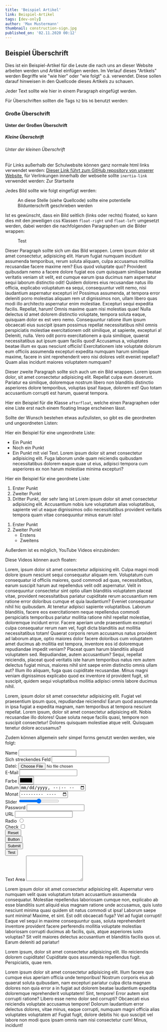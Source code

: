 ```yaml
---
title: 'Beispiel Artikel'
link: Beispiel-Artikel
tags: [dev-only]
author: 'Max Mustermann'
thumbnail: construction-sign.jpg
published_on: '02.11.2020 00:12'
---
```

<h2>Beispiel Überschrift</h2>
<p>Dies ist ein Beispiel-Artikel für die Leute die nach uns an dieser Website arbeiten werden und Artikel einfügen werden. Im Verlauf dieses "Artikels" werden Begriffe wie "wie hier" oder "wie folgt" o.ä. verwendet. Diese sollen darauf hinweisen in den Quellcode dieses Artikels zu schauen.</p>
<p>Jeder Text sollte wie hier in einem Paragraph eingefügt werden.</p>
<p>Für Überschriften sollten die Tags <code>h2</code> bis <code>h6</code> benutzt werden:</p>
<h3>Große Überschrift</h3>
<h4>Unter der Großen Überschrift</h4>
<h5>Kleine Überschrift</h5>
<h6>Unter der kleinen Überschrift</h6>
<p>Für Links außerhalb der Schulwebsite können ganz normale html links verwendet werden: <a href="https://github.com/Willibald-Gluck-Gymnasium/wgg-homepage">Dieser Link führt zum GitHub repository von unserer Website</a>, für Verlinkungen innerhalb der webseite sollte <code>inertia-link</code> verwendet werden: <inertia-link href="/">Zur Startseite</inertia-link></p>
<p>Jedes Bild sollte wie folgt eingefügt werden:</p>
<figure>
    <v-image name="masks"></v-image>
    <figcaption>An diese Stelle (siehe Quellcode) sollte eine potentielle Bildunterschrift geschrieben werden</figcaption>
</figure>

<p>Ist es gewünscht, dass ein Bild seitlich (links oder rechts) floated, so kann dies mit den jeweiligen css Klassen <code>float-right</code> und <code>float-left</code> umgesetzt werden, dabei werden die nachfolgenden Paragraphen um die Bilder wrappen:</p>

<figure class="float-right">
    <v-image name="color1" alt="Testbild float-right" />
    <figcaption>Test</figcaption>
</figure>
<p>
    Dieser Paragraph sollte sich um das Bild wrappen. Lorem ipsum dolor sit amet consectetur, adipisicing elit. Harum fugiat numquam incidunt assumenda temporibus, rerum soluta aliquam, culpa accusamus mollitia recusandae facere maxime rem? Eius quod voluptate quo? Provident quibusdam nemo a facere dolore fugiat eos cum quisquam similique beatae veritatis veniam sit velit, est cumque earum ipsa ducimus nam aspernatur sequi laborum distinctio odit! Quidem dolores eius recusandae natus illo officia, explicabo voluptatum ea sequi, consequuntur velit nemo, nisi laudantium aspernatur excepturi in! Possimus assumenda, at tempora error deleniti porro molestias aliquam rem ut dignissimos non, ullam libero quas modi illo architecto aspernatur enim molestiae. Excepturi sequi expedita facilis. Repellat, harum! Omnis maxime quam nisi molestias quae! Nulla delectus id amet dolorem distinctio voluptate, tempora soluta eaque, quisquam dolor ex est vero nemo. Consequuntur ratione illum ipsum obcaecati eius suscipit ipsam possimus repellat necessitatibus nihil omnis perspiciatis molestiae exercitationem odit similique, at sapiente, excepturi a! Deleniti, nulla. Vero odit porro exercitationem a quia similique, quaerat necessitatibus aut ipsum quam facilis quod! Accusamus a, voluptates beatae illum ex quas nesciunt officiis! Exercitationem iste voluptate dolorum eum officiis assumenda excepturi expedita numquam harum similique maxime, facere in sint reprehenderit vero nisi dolores velit eveniet repellat? Quam alias incidunt maiores voluptatem numquam?
</p>
<figure class="float-left">
    <v-image name="schulbeginn" alt="Testbild float-left" />
</figure>
<p>
    Dieser zweite Paragraph sollte sich auch um ein Bild wrappen. Lorem ipsum dolor, sit amet consectetur adipisicing elit. Repellat culpa eum deserunt. Pariatur ea similique, doloremque nostrum libero non blanditiis distinctio asperiores dolore temporibus, voluptas ipsa! Itaque, dolorem est! Quo totam accusantium corrupti est harum, quaerat tempora.
</p>
<p class="afterfloat">Hier ein Beispiel für die Klasse <code>afterfloat</code>, welche einen Paragraphen oder eine Liste erst nach einem floating Image erscheinen lässt.</p>
<p>Sollte der Wunsch bestehen etwas aufzulisten, so gibt es die geordneten und ungeordneten Listen:</p>
<p>Hier ein Beispiel für eine ungeordnete Liste:</p>
<ul>
    <li>Ein Punkt</li>
    <li>Noch ein Punkt</li>
    <li>Ein Punkt mit viel Text. Lorem ipsum dolor sit amet consectetur adipisicing elit. Fuga laborum unde quam reiciendis quibusdam necessitatibus dolorem eaque quae ut eius, adipisci tempora cum asperiores ex non harum molestiae minima excepturi?</li>
</ul>
<p>Hier ein Beispiel für eine geordnete Liste:</p>
<ol>
    <li>Erster Punkt</li>
    <li>Zweiter Punkt</li>
    <li>Dritter Punkt, der sehr lang ist Lorem ipsum dolor sit amet consectetur adipisicing elit. Accusantium nobis iure voluptatum alias voluptatibus, sapiente vel ut eaque dignissimos odio necessitatibus provident veritatis tempora quam vitae consequuntur minus earum iste!</li>
</ol>
<ol>
    <li>Erster Punkt</li>
    <li>Zweiter Punkt
        <ul>
            <li>Erstens</li>
            <li>Zweitens</li>
        </ul>
    </li>
</ol>
<p>Außerdem ist es möglich, YouTube Videos einzubinden:</p>
<youtube watch="B727cMaMW0M"></youtube>
<p>Diese Videos können auch floaten: </p>
<youtube class="float-left" watch="Y9lywb0R-BQ"></youtube>
<p>Lorem, ipsum dolor sit amet consectetur adipisicing elit. Culpa magni modi dolore ipsum nesciunt sequi consequatur aliquam rem. Voluptatum cum consequatur id officiis maiores, quod commodi ad quas, necessitatibus, earum suscipit harum aut repellendus velit odit aspernatur. Velit in consequuntur consectetur sint optio ullam blanditiis voluptatem placeat vitae, provident necessitatibus pariatur cupiditate rerum accusantium rem ratione error doloribus cumque et quia laudantium? Eveniet consequatur nihil hic quibusdam. At tenetur adipisci sapiente voluptatibus. Laborum blanditiis, facere eos exercitationem neque repellendus commodi perspiciatis temporibus pariatur mollitia ratione nihil repellat molestiae, doloremque incidunt error. Facere aperiam unde praesentium excepturi culpa consequatur rerum nam vel, fugit dicta blanditiis aut mollitia necessitatibus totam! Quaerat corporis rerum accusamus natus provident ad laborum atque, optio maiores dolor facere doloribus cum voluptatem amet ducimus ab mollitia est tempora, inventore eos id doloremque repudiandae impedit veniam? Placeat quam harum blanditiis aliquid voluptatem sed. Repudiandae, autem accusantium? Sequi, repellat reiciendis, placeat quod veritatis iste harum temporibus natus rem autem delectus fugiat minus, maiores nihil sint saepe enim distinctio omnis ullam aut? Illum illo aliquam, fuga quas cupiditate recusandae. Minus magni veniam dignissimos explicabo quod ex inventore id provident fugit, sit suscipit, quidem sequi voluptatibus mollitia adipisci omnis labore ducimus nihil.</p>
<youtube class="float-right" watch="8I2aG6aWxfc"></youtube>
<p>Lorem, ipsum dolor sit amet consectetur adipisicing elit. Fugiat vel praesentium ipsum quos, repudiandae reiciendis! Earum quod assumenda in ipsa fugiat a expedita magnam, nam temporibus at tempora nesciunt repellat. Lorem ipsum, dolor sit amet consectetur adipisicing elit. Nobis recusandae illo dolores! Quae soluta neque facilis quasi, tempore non suscipit consectetur! Dolores quisquam molestiae atque velit. Quisquam tenetur dolore accusamus?</p>
<p class="afterfloat">Zudem können allgemein sehr simpel forms genutzt werden werden, wie folgt:</p>
<vue-form autocomplete="off">
    <section>
        <div class="field">
            <label for="name">Name</label>
            <input type="text" name="name" id="name">
        </div>
    </section>
    <section>
        <div class="field fill">
            <label for="fill">Sich streckendes Feld</label>
            <input type="tel" name="fill" id="fill">
        </div>
        <div class="field">
            <label for="file">Datei:</label>
            <input type="file" name="file" id="file">
        </div>
    </section>
    <section>
        <div class="field">
            <label for="email">E-Mail</label>
            <input type="email" name="email" id="email">
        </div>
        <div class="field">
            <label for="color">Farbe</label>
            <input type="color" name="color" id="color">
        </div>
        <div class="field">
            <label for="date">Datum</label>
            <input type="datetime-local" name="date" id="date">
        </div>
        <div class="field">
            <label for="month">Monat</label>
            <input type="month" name="month" id="month">
        </div>
        <div class="field fill">
            <label for="range">Slider</label>
            <input type="range" name="range" id="range">
        </div>
    </section>
    <section>
        <div class="field">
            <label for="pw">Password</label>
            <input type="password" name="pw" id="pw">
        </div>
        <div class="field fill">
            <label for="url">URL</label>
            <input type="url" name="url" id="url">
        </div>
        <div class="field">
            <label for="radio">Radio</label>
            <input type="radio" name="radio" id="radio">
        </div>
        <div class="field">
            <label for="check">Check</label>
            <input type="checkbox" name="check" id="check">
        </div>
        <div class="field">
            <input type="reset" value="Reset">
        </div>
        <div class="field">
            <input type="button" value="Button">
        </div>
        <div class="field">
            <input type="submit" value="Submit">
        </div>
        <div class="field">
            <button>Test</button>
        </div>
    </section>
    <section>
        <div class="field fill">
            <label for="ta">Text Area</label>
            <textarea name="ta" id="ta" rows="5"></textarea>
        </div>
    </section>
</vue-form>

<dropdown heading="Test">
    <p>Lorem ipsum dolor sit amet consectetur adipisicing elit. Aspernatur vero numquam velit quas voluptatum totam accusantium assumenda consequatur. Molestiae repellendus laboriosam cumque non, explicabo ab esse blanditiis sunt aliquid eius magnam ratione unde accusamus, quis iusto nesciunt minima quasi quidem sit natus commodi ut ipsa! Laborum saepe sunt minima! Maxime, et sint. Est odit obcaecati fuga? Vel ad fugiat corrupti! Eaque vel sequi in maxime consequuntur quas, soluta reprehenderit inventore provident facere perferendis mollitia voluptate molestias laboriosam corrupti ducimus ab facilis, quis, atque asperiores iusto voluptas? Sit velit maiores delectus accusantium et blanditiis facilis quos ut. Earum deleniti ad pariatur!</p>
    <youtube watch="B727cMaMW0M"></youtube>
    <p>Lorem ipsum, dolor sit amet consectetur adipisicing elit. Illo reiciendis dolorem cupiditate! Cupiditate quos assumenda repellendus fugit. Perspiciatis, quae rem.</p>
    <youtube class="float-left" watch="B727cMaMW0M"></youtube>
    <p>Lorem ipsum dolor sit amet consectetur adipisicing elit. Illum facere quo cumque eius aperiam officia unde temporibus! Nostrum corporis eius ab quaerat soluta quibusdam, nam excepturi pariatur culpa dicta magnam dolores non quia error a in fugiat aut dolorem beatae laudantium expedita doloremque reprehenderit voluptatem! Sint, tempore! Error autem sint corrupti ratione? Libero esse nemo dolor sed corrupti? Obcaecati eius reiciendis voluptate accusamus tempore! Dolorum laudantium error delectus dolores, vitae minus, eaque corrupti, numquam magni officia alias voluptates voluptatem at! Fugiat fugit, dolore debitis hic quo suscipit vel labore non modi quos ipsam omnis nam nisi consectetur cum! Minus, incidunt!</p>
    <v-image name="color3"></v-image>
</dropdown>